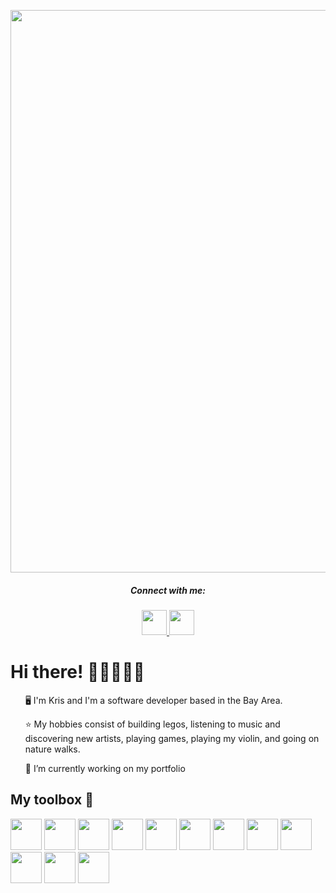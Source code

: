 <p align="center">
  <img src="https://i.imgur.com/wCFeIac.gif" width="900px" />
</p>

<div align="center">
  <h5>Connect with me:</h5>
  <a href="mailto:kristinahlim@gmail.com">
    <img src="https://cdn-icons-png.flaticon.com/512/3296/3296464.png" width="40" height="40" />
  </a>
  <a href="https://www.linkedin.com/in/kristina-lim-01">
    <img src="https://cdn-icons-png.flaticon.com/512/207/207084.png" width="40" height="40" />
  </a>
</div>

<h1> Hi there! 👋🏻👩🏻‍💻 </h1>
<ul>🖥 I'm Kris and I'm a software developer based in the Bay Area.</ul>
<ul>⭐️ My hobbies consist of building legos, listening to music and discovering new artists, playing games, playing my violin, and going on nature walks.</ul>
<ul>🔭 I’m currently working on my portfolio</ul>

<div>
  <h2>My toolbox 🧰</h2>
  <img src="https://cdn-icons-png.flaticon.com/512/8945/8945581.png" width="50" height="50" />
  <img src="https://cdn-icons-png.flaticon.com/512/1891/1891365.png" width="50" height="50" />
  <img src="https://cdn-icons-png.flaticon.com/512/8945/8945626.png" width="50" height="50" />
  <img src="https://cdn-icons-png.flaticon.com/512/2570/2570575.png" width="50" height="50" />
  <img src="https://cdn-icons-png.flaticon.com/512/392/392071.png" width="50" height="50" />
  <img src="https://cdn-icons-png.flaticon.com/512/477/477430.png" width="50" height="50" />
  <img src="https://cdn-icons-png.flaticon.com/512/1183/1183621.png" width="50" height="50" />
  <img src="https://cdn-icons-png.flaticon.com/512/5726/5726104.png" width="50" height="50" />
  <img src="https://icon-library.com/images/django-icon/django-icon-10.jpg" width="50" height="50" />
  <img src="https://cdn-icons-png.flaticon.com/512/5968/5968342.png" width="50" height="50" />
  <img src="https://cdn-icons-png.flaticon.com/512/906/906324.png" width="50" height="50" />
  <img src="https://cdn-icons-png.flaticon.com/512/1322/1322053.png" width="50" height="50" />
</div>




<!--
**kristina-lim/kristina-lim** is a ✨ _special_ ✨ repository because its `README.md` (this file) appears on your GitHub profile.

